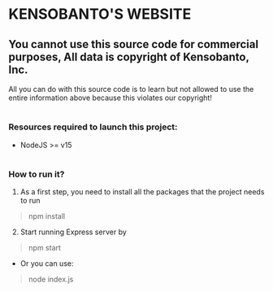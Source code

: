 # KENSOBANTO'S WEBSITE
## You cannot use this source code for commercial purposes, All data is copyright of Kensobanto, Inc.
All you can do with this source code is to learn but not allowed to use the entire information above because this violates our copyright!
#
### Resources required to launch this project:
* NodeJS >= v15
#
### How to run it?
1. As a first step, you need to install all the packages that the project needs to run
> npm install
2. Start running Express server by
> npm start
* Or you can use:
> node index.js
